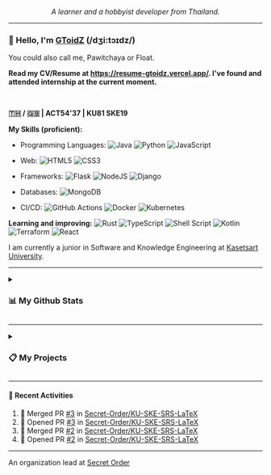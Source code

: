 <p align="center">
  <p align="center"><i>A learner and a hobbyist developer from Thailand.</i></p>
</p>

---

### 👋 Hello, I'm [GToidZ](https://github.com/GToidZ) (/dʒi:tɔɪdz/)

You could also call me, Pawitchaya or Float.

**Read my CV/Resume at https://resume-gtoidz.vercel.app/. I've found and attended internship at the current moment.**

<br />

**🇹🇭 / 🇬🇧 | ACT54'37 | KU81 SKE19**

**My Skills (proficient):**

  * Programming Languages: ![Java](https://img.shields.io/badge/java-%23ED8B00.svg?style=flat-square&logo=java&logoColor=white) ![Python](https://img.shields.io/badge/python-3670A0?style=flat-square&logo=python&logoColor=ffdd54) ![JavaScript](https://img.shields.io/badge/javascript-%23323330.svg?style=flat-square&logo=javascript&logoColor=%23F7DF1E)
  
  * Web: ![HTML5](https://img.shields.io/badge/html5-%23E34F26.svg?style=flat-square&logo=html5&logoColor=white) ![CSS3](https://img.shields.io/badge/css3-%231572B6.svg?style=flat-square&logo=css3&logoColor=white)

  * Frameworks: ![Flask](https://img.shields.io/badge/flask-%23000.svg?style=flat-square&logo=flask&logoColor=white) ![NodeJS](https://img.shields.io/badge/node.js-6DA55F?style=flat-square&logo=node.js&logoColor=white) ![Django](https://img.shields.io/badge/django-%23092E20.svg?style=flat-square&logo=django&logoColor=white)

  * Databases: ![MongoDB](https://img.shields.io/badge/MongoDB-%234ea94b.svg?style=flat-square&logo=mongodb&logoColor=white)

  * CI/CD: ![GitHub Actions](https://img.shields.io/badge/github%20actions-%232671E5.svg?style=flat-square&logo=githubactions&logoColor=white) ![Docker](https://img.shields.io/badge/docker-%230db7ed.svg?style=flat-square&logo=docker&logoColor=white) ![Kubernetes](https://img.shields.io/badge/kubernetes-%23326ce5.svg?style=flat-square&logo=kubernetes&logoColor=white)

**Learning and improving:** ![Rust](https://img.shields.io/badge/rust-%23000000.svg?style=flat-square&logo=rust&logoColor=white) ![TypeScript](https://img.shields.io/badge/typescript-%23007ACC.svg?style=flat-square&logo=typescript&logoColor=white) ![Shell Script](https://img.shields.io/badge/shell_script-%23121011.svg?style=flat-square&logo=gnu-bash&logoColor=white) ![Kotlin](https://img.shields.io/badge/kotlin-%237F52FF.svg?style=flat-square&logo=kotlin&logoColor=white) ![Terraform](https://img.shields.io/badge/terraform-%235835CC.svg?style=flat-square&logo=terraform&logoColor=white) ![React](https://img.shields.io/badge/react-%2320232a.svg?style=flat-square&logo=react&logoColor=%2361DAFB)

I am currently a junior in Software and Knowledge Engineering at [Kasetsart University](https://www.ku.ac.th/).

---

<details>

<summary>

  ### 📊 My Github Stats

</summary>

[![GitHub Stats](https://github-readme-stats.vercel.app/api?username=gtoidz&theme=synthwave&show_icons=true)](https://github.com/anuraghazra/github-readme-stats)

[![Top Lang](https://github-readme-stats.vercel.app/api/top-langs/?username=gtoidz&layout=compact&theme=synthwave)](https://github.com/anuraghazra/github-readme-stats)

</details>

---

<details>

<summary>

### 📋 My Projects

</summary>

**Featured:**
* **[WongNung](https://github.com/WongNung/WongNung)** - a community-based movie review aggregation website using Django. Worked on Full-Stack and DevOps, also a scrum master.
* **[SOS11 Site](https://github.com/GToidZ/SOS11)** - an educational website for the 11th SOS Camp, a Python training camp for KU juniors.

**Ongoing:**
* **Ezra** - a static blog website generator that reads from your Git + Obsidian vault (or any Git repository that contains many markdown files), then deploys the website as GitHub Pages. Also a GitHub Action.

**Postponed:**
* **GDSC Solution Challenge** - an attempt for a competition to develop a software that answers one or more of UN's SDGs. Currently working as Full-stack and DevOps.

</details>

---

<h4>🌠 Recent Activities</h4>

<!--START_SECTION:activity-->
1. 🎉 Merged PR [#3](https://github.com/Secret-Order/KU-SKE-SRS-LaTeX/pull/3) in [Secret-Order/KU-SKE-SRS-LaTeX](https://github.com/Secret-Order/KU-SKE-SRS-LaTeX)
2. 💪 Opened PR [#3](https://github.com/Secret-Order/KU-SKE-SRS-LaTeX/pull/3) in [Secret-Order/KU-SKE-SRS-LaTeX](https://github.com/Secret-Order/KU-SKE-SRS-LaTeX)
3. 🎉 Merged PR [#2](https://github.com/Secret-Order/KU-SKE-SRS-LaTeX/pull/2) in [Secret-Order/KU-SKE-SRS-LaTeX](https://github.com/Secret-Order/KU-SKE-SRS-LaTeX)
4. 💪 Opened PR [#2](https://github.com/Secret-Order/KU-SKE-SRS-LaTeX/pull/2) in [Secret-Order/KU-SKE-SRS-LaTeX](https://github.com/Secret-Order/KU-SKE-SRS-LaTeX)
<!--END_SECTION:activity-->

---
An organization lead at [Secret Order](https://github.com/Secret-Order)
